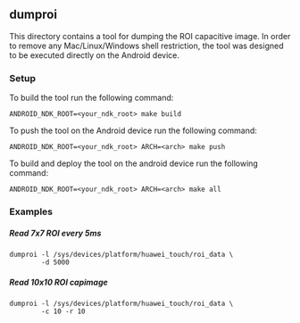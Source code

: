 ## dumproi

This directory contains a tool for dumping the ROI capacitive image. In order to remove any Mac/Linux/Windows shell restriction, the tool was designed to be executed directly on the Android device.

### Setup

To build the tool run the following command:
```
ANDROID_NDK_ROOT=<your_ndk_root> make build
```

To push the tool on the Android device run the following command:
```
ANDROID_NDK_ROOT=<your_ndk_root> ARCH=<arch> make push
```

To build and deploy the tool on the android device run the following command:
```
ANDROID_NDK_ROOT=<your_ndk_root> ARCH=<arch> make all
```

### Examples

##### Read 7x7 ROI every 5ms
```
dumproi -l /sys/devices/platform/huawei_touch/roi_data \
        -d 5000
```

##### Read 10x10 ROI capimage
```
dumproi -l /sys/devices/platform/huawei_touch/roi_data \
        -c 10 -r 10
```
